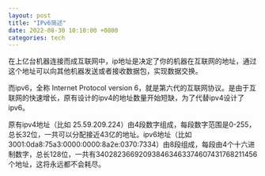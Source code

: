 ```yaml
---
layout: post
title: "IPv6简述"
date: 2022-08-30 10:10:00 +0800
categories: tech
---
```


在上亿台机器连接而成互联网中，ip地址是决定了你的机器在互联网的地址，通过这个地址可以向其他机器发送或者接收数据包，实现数据交换。

而ipv6，全称 Internet Protocol version 6，就是第六代的互联网协议。是由于互联网的快速增长，原有设计的ipv4的地址数量开始短缺，为了代替ipv4设计了ipv6。

原有ipv4地址（比如 25.59.209.224）由4段数字组成，每段数字范围是0-255，总长32位，一共可以分配接近43亿的地址。ipv6地址（比如 3001:0da8:75a3:0000:0000:8a2e:0370:7334）由8段组成，每段由4个十六进制数字，总长128位，一共有340282366920938463463374607431768211456个地址，这将永远都不会耗尽。
